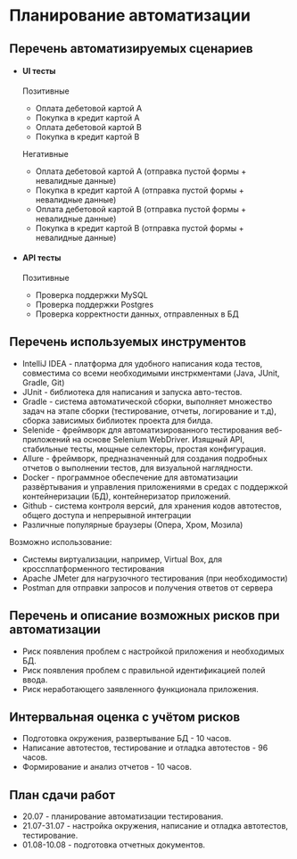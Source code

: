 # Планирование автоматизации

## Перечень автоматизируемых сценариев
      
- #### UI тесты

  Позитивные
    - Оплата дебетовой картой А
    - Покупка в кредит картой А
    - Оплата дебетовой картой B
    - Покупка в кредит картой B

  Негативные
    - Оплата дебетовой картой А (отправка пустой формы + невалидные данные)
    - Покупка в кредит картой А (отправка пустой формы + невалидные данные)
    - Оплата дебетовой картой B (отправка пустой формы + невалидные данные)
    - Покупка в кредит картой B (отправка пустой формы + невалидные данные) 

- #### API тесты

  Позитивные
    - Проверка поддержки MySQL
    - Проверка поддержки Postgres
    - Проверка корректности данных, отправленных в БД

## Перечень используемых инструментов

* IntelliJ IDEA - платформа для удобного написания кода тестов, совместима со всеми необходимыми инстркментами (Java, JUnit, Gradle, Git)
* JUnit - библиотека для написания и запуска авто-тестов.
* Gradle - система автоматической сборки, выполняет множество задач на этапе сборки (тестирование, отчеты, логирование и т.д), сборка зависимых библиотек проекта для билда.
* Selenide - фреймворк для автоматизированного тестирования веб-приложений на основе Selenium WebDriver. Изящный API, стабильные тесты, мощные селекторы, простая конфигурация.
* Allure - фреймворк, предназначенный для создания подробных отчетов о выполнении тестов, для визуальной наглядности.
* Docker - программное обеспечение для автоматизации развёртывания и управления приложениями в средах с поддержкой контейнеризации (БД), контейнеризатор приложений.
* Github - система контроля версий, для хранения кодов автотестов, общего доступа и непрерывной интеграции
* Различные популярные браузеры (Опера, Хром, Мозила)
  
Возможно использование:
* Системы виртуализации, например, Virtual Box, для кроссплатформенного тестирования
* Apache JMeter для нагрузочного тестирования (при необходимости)
* Postman для отправки запросов и получения ответов от сервера
 
## Перечень и описание возможных рисков при автоматизации
 
* Риск появления проблем с настройкой приложения и необходимых БД.
* Риск появления проблем с правильной идентификацией полей ввода. 
* Риск неработающего заявленного функционала приложения.

## Интервальная оценка с учётом рисков
* Подготовка окружения, развертывание БД - 10 часов.
* Написание автотестов, тестирование и отладка автотестов -  96 часов.
* Формирование и анализ отчетов - 10 часов. 
 
## План сдачи работ
* 20.07 - планирование автоматизации тестирования.
* 21.07-31.07 - настройка окружения, написание и отладка автотестов, тестирование.
* 01.08-10.08 - подготовка отчетных документов.
